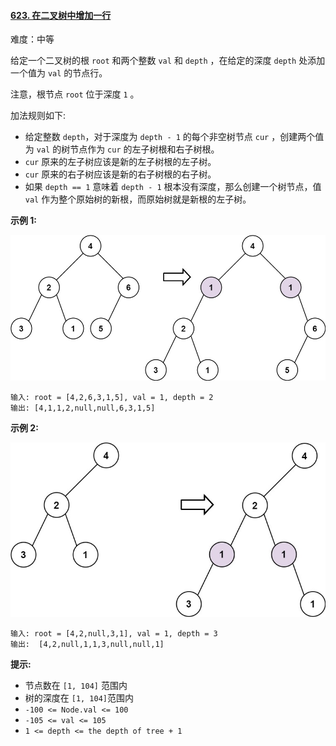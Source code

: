 ﻿#### [623\. 在二叉树中增加一行](https://leetcode.cn/problems/add-one-row-to-tree/)

难度：中等

给定一个二叉树的根 `root` 和两个整数 `val` 和 `depth` ，在给定的深度 `depth` 处添加一个值为 `val` 的节点行。

注意，根节点 `root` 位于深度 `1` 。

加法规则如下:

-   给定整数 `depth`，对于深度为 `depth - 1` 的每个非空树节点 `cur` ，创建两个值为 `val` 的树节点作为 `cur` 的左子树根和右子树根。
-   `cur` 原来的左子树应该是新的左子树根的左子树。
-   `cur` 原来的右子树应该是新的右子树根的右子树。
-   如果 `depth == 1` 意味着 `depth - 1` 根本没有深度，那么创建一个树节点，值 `val` 作为整个原始树的新根，而原始树就是新根的左子树。

**示例 1:**

![](./Question0623.png)

```
输入: root = [4,2,6,3,1,5], val = 1, depth = 2
输出: [4,1,1,2,null,null,6,3,1,5]
```

**示例 2:**

![](./Question0623_2.png)

```
输入: root = [4,2,null,3,1], val = 1, depth = 3
输出:  [4,2,null,1,1,3,null,null,1]

```

**提示:**

-   节点数在 `[1, 104]` 范围内
-   树的深度在 `[1, 104]`范围内
-   `-100 <= Node.val <= 100`
-   `-105 <= val <= 105`
-   `1 <= depth <= the depth of tree + 1`
